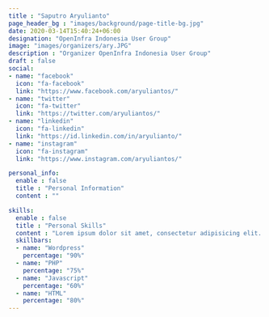 ```yaml
---
title : "Saputro Aryulianto"
page_header_bg : "images/background/page-title-bg.jpg"
date: 2020-03-14T15:40:24+06:00
designation: "OpenInfra Indonesia User Group"
image: "images/organizers/ary.JPG"
description : "Organizer OpenInfra Indonesia User Group"
draft : false
social:
- name: "facebook"
  icon: "fa-facebook"
  link: "https://www.facebook.com/aryuliantos/"
- name: "twitter"
  icon: "fa-twitter"
  link: "https://twitter.com/aryuliantos/"
- name: "linkedin"
  icon: "fa-linkedin"
  link: "https://id.linkedin.com/in/aryulianto/"
- name: "instagram"
  icon: "fa-instagram"
  link: "https://www.instagram.com/aryuliantos/"

personal_info:
  enable : false
  title : "Personal Information"
  content : ""

skills:
  enable : false
  title : "Personal Skills"
  content : "Lorem ipsum dolor sit amet, consectetur adipisicing elit. Excepturi explicabo suscipit deleniti voluptatum quos nostrum iure doloremque."
  skillbars:
  - name: "Wordpress"
    percentage: "90%"
  - name: "PHP"
    percentage: "75%"
  - name: "Javascript"
    percentage: "60%"
  - name: "HTML"
    percentage: "80%"
---
```

